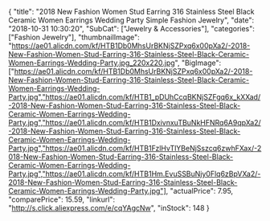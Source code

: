 {
	"title": "2018 New Fashion Women Stud Earring 316 Stainless Steel Black Ceramic Women Earrings Wedding Party Simple Fashion Jewelry",
	"date": "2018-10-31 10:30:20",
	"SubCat": ["Jewelry & Accessories"],
	"categories": ["Fashion Jewelry"],
	"thumbnailImage": "https://ae01.alicdn.com/kf/HTB1Db0MhsUrBKNjSZPxq6x00pXa2/-2018-New-Fashion-Women-Stud-Earring-316-Stainless-Steel-Black-Ceramic-Women-Earrings-Wedding-Party.jpg_220x220.jpg",
	"BigImage": ["https://ae01.alicdn.com/kf/HTB1Db0MhsUrBKNjSZPxq6x00pXa2/-2018-New-Fashion-Women-Stud-Earring-316-Stainless-Steel-Black-Ceramic-Women-Earrings-Wedding-Party.jpg","https://ae01.alicdn.com/kf/HTB1_pDUhCcqBKNjSZFgq6x_kXXad/-2018-New-Fashion-Women-Stud-Earring-316-Stainless-Steel-Black-Ceramic-Women-Earrings-Wedding-Party.jpg","https://ae01.alicdn.com/kf/HTB1DxivnxuTBuNkHFNRq6A9qpXa2/-2018-New-Fashion-Women-Stud-Earring-316-Stainless-Steel-Black-Ceramic-Women-Earrings-Wedding-Party.jpg","https://ae01.alicdn.com/kf/HTB1FzlHvTlYBeNjSszcq6zwhFXax/-2018-New-Fashion-Women-Stud-Earring-316-Stainless-Steel-Black-Ceramic-Women-Earrings-Wedding-Party.jpg","https://ae01.alicdn.com/kf/HTB1Hm.EvuSSBuNjy0Flq6zBpVXa2/-2018-New-Fashion-Women-Stud-Earring-316-Stainless-Steel-Black-Ceramic-Women-Earrings-Wedding-Party.jpg"],
	"actualPrice": 7.95,
	"comparePrice": 15.59,
	"linkurl": "http://s.click.aliexpress.com/e/cqYAgcNw",
	"inStock": 148
}
